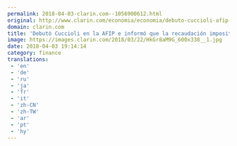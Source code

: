 ```yaml
---
permalink: 2018-04-03-clarin.com--1056900612.html
original: http://www.clarin.com/economia/economia/debuto-cuccioli-afip-informo-recaudacion-impositiva-crecio-36-marzo_0_HkEehHZiM.html
domain: clarin.com
title: 'Debutó Cuccioli en la AFIP e informó que la recaudación impositiva creció 36,9% en marzo'
image: https://images.clarin.com/2018/03/22/HkGr8aM9G_600x338__1.jpg
date: 2018-04-03 19:14:14
category: finance
translations: 
 - 'en'
 - 'de'
 - 'ru'
 - 'ja'
 - 'fr'
 - 'it'
 - 'zh-CN'
 - 'zh-TW'
 - 'ar'
 - 'pt'
 - 'hy'
---
```



